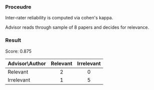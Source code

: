 ### Proceudre
Inter-rater reliability is computed via cohen's kappa.

Advisor reads through sample of 8 papers and decides for relevance.

### Result
Score: 0.875

| Advisor\Author |  Relevant | Irrelevant |
| :--- | :---: | :---:|
| Relevant | 2| 0 |
| Irrelevant | 1|5 |
